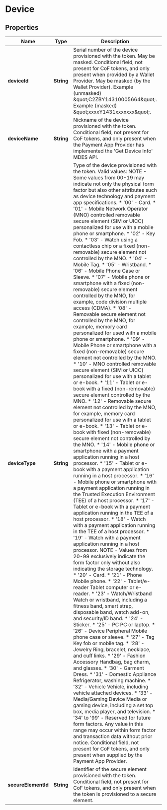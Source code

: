 

# Device


## Properties

| Name | Type | Description | Notes |
|------------ | ------------- | ------------- | -------------|
|**deviceId** | **String** | Serial number of the device provisioned with the token. May be masked. Conditional field, not present for CoF tokens, and only present when provided by a Wallet Provider. May be masked (by the Wallet Provider). Example (unmasked) \&quot;C2ZBY14310005664\&quot;. Example (masked) \&quot;xxxxY1431xxxxxxx\&quot;. |  [optional] |
|**deviceName** | **String** | Nickname of the device provisioned with the token. Conditional field, not present for CoF tokens, and only present when the Payment App Provider has implemented the &#39;Get Device Info&#39; MDES API. |  [optional] |
|**deviceType** | **String** | Type of the device provisioned with the token. Valid values: NOTE - Some values from 00-19 may indicate not only the physical form factor but also other attributes such as device technology and payment app specifications.   * &#39;00&#39; - Card.   * &#39;01&#39; - Mobile Network Operator (MNO) controlled removable secure element (SIM or UICC) personalized for use with a mobile phone or smartphone.   * &#39;02&#39; - Key Fob.   * &#39;03&#39; - Watch using a contactless chip or a fixed (non-removable) secure element not controlled by the MNO.   * &#39;04&#39; - Mobile Tag.   * &#39;05&#39; - Wristband.   * &#39;06&#39; - Mobile Phone Case or Sleeve.   * &#39;07&#39; - Mobile phone or smartphone with a fixed (non-removable) secure element controlled by the MNO, for example, code division multiple access (CDMA).   * &#39;08&#39; - Removable secure element not controlled by the MNO, for example, memory card personalized for used with a mobile phone or smartphone.   * &#39;09&#39; - Mobile Phone or smartphone with a fixed (non-removable) secure element not controlled by the MNO.   * &#39;10&#39; - MNO controlled removable secure element (SIM or UICC) personalized for use with a tablet or e-book.   * &#39;11&#39; - Tablet or e-book with a fixed (non-removable) secure element controlled by the MNO.   * &#39;12&#39; - Removable secure element not controlled by the MNO, for example, memory card personalized for use with a tablet or e-book.   * &#39;13&#39; - Tablet or e-book with fixed (non-removable) secure element not controlled by the MNO.   * &#39;14&#39; - Mobile phone or smartphone with a payment application running in a host processor.   * &#39;15&#39; - Tablet or e-book with a payment application running in a host processor.   * &#39;16&#39; - Mobile phone or smartphone with a payment application running in the Trusted Execution Environment (TEE) of a host processor.   * &#39;17&#39; - Tablet or e-book with a payment application running in the TEE of a host processor.   * &#39;18&#39; - Watch with a payment application running in the TEE of a host processor.   * &#39;19&#39; - Watch with a payment application running in a host processor. NOTE - Values from 20-99 exclusively indicate the form factor only without also indicating the storage technology.   * &#39;20&#39; - Card.   * &#39;21&#39; - Phone Mobile phone.   * &#39;22&#39; - Tablet/e-reader Tablet computer or e-reader.   * &#39;23&#39; - Watch/Wristband Watch or wristband, including a fitness band, smart strap, disposable band, watch add-on, and security/ID band.   * &#39;24&#39; - Sticker.   * &#39;25&#39; - PC PC or laptop.   * &#39;26&#39; - Device Peripheral Mobile phone case or sleeve.   * &#39;27&#39; - Tag Key fob or mobile tag.   * &#39;28&#39; - Jewelry Ring, bracelet, necklace, and cuff links.   * &#39;29&#39; - Fashion Accessory Handbag, bag charm, and glasses.   * &#39;30&#39; - Garment Dress.   * &#39;31&#39; - Domestic Appliance Refrigerator, washing machine.   * &#39;32&#39; - Vehicle Vehicle, including vehicle attached devices.   * &#39;33&#39; - Media/Gaming Device Media or gaming device, including a set top box, media player, and television.   * &#39;34&#39; to &#39;99&#39; - Reserved for future form factors. Any value in this range may occur within form factor and transaction data without prior notice. Conditional field, not present for CoF tokens, and only present when supplied by the Payment App Provider.  |  [optional] |
|**secureElementId** | **String** | Identifier of the secure element provisioned with the token. Conditional field, not present for CoF tokens, and only present when the token is provisioned to a secure element. |  [optional] |



